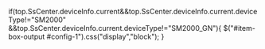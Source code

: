  if(top.SsCenter.deviceInfo.current&&top.SsCenter.deviceInfo.current.deviceType!="SM2000" &&top.SsCenter.deviceInfo.current.deviceType!="SM2000_GN"){
          $("#item-box-output #config-1").css("display","block");
        }